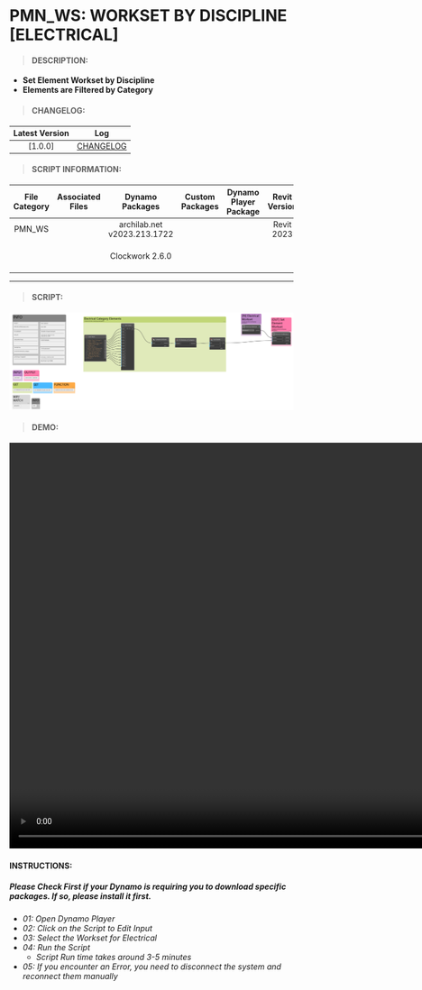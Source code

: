 # PMN_WS: WORKSET BY DISCIPLINE [ELECTRICAL]

> #### DESCRIPTION: 
- **Set Element Workset by Discipline**
- **Elements are Filtered by Category**

> #### CHANGELOG:

| Latest Version | Log |
| :-------: | :----: | 
|[1.0.0] | [CHANGELOG](/_scripts/_project/279_PLESMANLAAN/WORKSET/changelog/PMN_WS_SetWSbyCategory_Elec.md) |

> #### SCRIPT INFORMATION: 

| File Category | Associated Files | Dynamo Packages | Custom Packages | Dynamo Player Package | Revit Version | Author | Modified By | File Name & Location | 
| :-------: | :----: | :---: | :---: | :---: | :---: | :---: | :---: | :--: |
| PMN_WS |  | archilab.net v2023.213.1722 |  |  | Revit 2023 | Abjeet Singh | | PMN_WS_SetWSbyCategory_Elec V1.0.0 |
|           |  | Clockwork 2.6.0 |                 |                    | | | | (https://bimcapcom.sharepoint.com/:u:/s/BCP-Main/EWN0FLnQp3lGt9nHad51K-cBNWJxLFx-z1fAb7bvkeKsag?e=ColMOb) |

----------------------------------------------------------------
> #### SCRIPT: 
<img src="./_scripts/_project/279_PLESMANLAAN/WORKSET/images/PMN_WS_SetWSbyCategory_Elec.png">
</details>

> #### DEMO: 

<video width="1280" height="720" controls>
 <source src="./_scripts/_project/279_PLESMANLAAN/WORKSET/demo/PMN_WS_SetWSbyCategory_Elec.mp4" type="video/mp4">
</video>

#### INSTRUCTIONS: 
##### Please Check First if your Dynamo is requiring you to download specific packages. If so, please install it first.

- *01: Open Dynamo Player*
- *02: Click on the Script to Edit Input*
- *03: Select the Workset for Electrical*
- *04: Run the Script*
    - *Script Run time takes around 3-5 minutes*
- *05: If you encounter an Error, you need to disconnect the system and reconnect them manually*